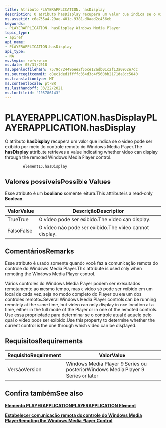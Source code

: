 ```yaml
---
title: Atributo PLAYERAPPLICATION. hasDisplay
description: O atributo hasDisplay recupera um valor que indica se o vídeo pode ser exibido por meio do controle remoto do Windows Media Player.
ms.assetid: c6a735a4-29ae-401c-9381-d8aad2c456eb
keywords:
- PLAYERAPPLICATION. hasDisplay Windows Media Player
topic_type:
- apiref
api_name:
- PLAYERAPPLICATION.hasDisplay
api_type:
- NA
ms.topic: reference
ms.date: 05/31/2018
ms.openlocfilehash: 7579c724496ee2f36ce12adb01c2f13a0962e7dc
ms.sourcegitcommit: c8ec1ded1ffffc364d3c4f560bb2171da0dc5040
ms.translationtype: MT
ms.contentlocale: pt-BR
ms.lasthandoff: 03/22/2021
ms.locfileid: "105786143"
---
```

# <a name="playerapplicationhasdisplay"></a><span data-ttu-id="c1703-104">PLAYERAPPLICATION.hasDisplay</span><span class="sxs-lookup"><span data-stu-id="c1703-104">PLAYERAPPLICATION.hasDisplay</span></span>

<span data-ttu-id="c1703-105">O atributo **hasDisplay** recupera um valor que indica se o vídeo pode ser exibido por meio do controle remoto do Windows Media Player.</span><span class="sxs-lookup"><span data-stu-id="c1703-105">The **hasDisplay** attribute retrieves a value indicating whether video can display through the remoted Windows Media Player control.</span></span>

``` syntax
        elementID.hasDisplay
```

## <a name="possible-values"></a><span data-ttu-id="c1703-106">Valores possíveis</span><span class="sxs-lookup"><span data-stu-id="c1703-106">Possible Values</span></span>

<span data-ttu-id="c1703-107">Esse atributo é um **booliano** somente leitura.</span><span class="sxs-lookup"><span data-stu-id="c1703-107">This attribute is a read-only **Boolean**.</span></span>



| <span data-ttu-id="c1703-108">Valor</span><span class="sxs-lookup"><span data-stu-id="c1703-108">Value</span></span> | <span data-ttu-id="c1703-109">Descrição</span><span class="sxs-lookup"><span data-stu-id="c1703-109">Description</span></span>               |
|-------|---------------------------|
| <span data-ttu-id="c1703-110">True</span><span class="sxs-lookup"><span data-stu-id="c1703-110">True</span></span>  | <span data-ttu-id="c1703-111">O vídeo pode ser exibido.</span><span class="sxs-lookup"><span data-stu-id="c1703-111">The video can display.</span></span>    |
| <span data-ttu-id="c1703-112">Falso</span><span class="sxs-lookup"><span data-stu-id="c1703-112">False</span></span> | <span data-ttu-id="c1703-113">O vídeo não pode ser exibido.</span><span class="sxs-lookup"><span data-stu-id="c1703-113">The video cannot display.</span></span> |



 

## <a name="remarks"></a><span data-ttu-id="c1703-114">Comentários</span><span class="sxs-lookup"><span data-stu-id="c1703-114">Remarks</span></span>

<span data-ttu-id="c1703-115">Esse atributo é usado somente quando você faz a comunicação remota do controle do Windows Media Player.</span><span class="sxs-lookup"><span data-stu-id="c1703-115">This attribute is used only when remoting the Windows Media Player control.</span></span>

<span data-ttu-id="c1703-116">Vários controles do Windows Media Player podem ser executados remotamente ao mesmo tempo, mas o vídeo só pode ser exibido em um local de cada vez, seja no modo completo do Player ou em um dos controles remotos.</span><span class="sxs-lookup"><span data-stu-id="c1703-116">Several Windows Media Player controls can be running remotely at the same time, but video can only display in one location at a time, either in the full mode of the Player or in one of the remoted controls.</span></span> <span data-ttu-id="c1703-117">Use essa propriedade para determinar se o controle atual é aquele pelo qual o vídeo pode ser exibido.</span><span class="sxs-lookup"><span data-stu-id="c1703-117">Use this property to determine whether the current control is the one through which video can be displayed.</span></span>

## <a name="requirements"></a><span data-ttu-id="c1703-118">Requisitos</span><span class="sxs-lookup"><span data-stu-id="c1703-118">Requirements</span></span>



| <span data-ttu-id="c1703-119">Requisito</span><span class="sxs-lookup"><span data-stu-id="c1703-119">Requirement</span></span> | <span data-ttu-id="c1703-120">Valor</span><span class="sxs-lookup"><span data-stu-id="c1703-120">Value</span></span> |
|--------------------|---------------------------------------------------|
| <span data-ttu-id="c1703-121">Versão</span><span class="sxs-lookup"><span data-stu-id="c1703-121">Version</span></span><br/> | <span data-ttu-id="c1703-122">Windows Media Player 9 Series ou posterior</span><span class="sxs-lookup"><span data-stu-id="c1703-122">Windows Media Player 9 Series or later</span></span><br/> |



## <a name="see-also"></a><span data-ttu-id="c1703-123">Confira também</span><span class="sxs-lookup"><span data-stu-id="c1703-123">See also</span></span>

<dl> <dt>

[<span data-ttu-id="c1703-124">**Elemento PLAYERAPPLICATION**</span><span class="sxs-lookup"><span data-stu-id="c1703-124">**PLAYERAPPLICATION Element**</span></span>](playerapplication-element.md)
</dt> <dt>

[<span data-ttu-id="c1703-125">**Estabelecer comunicação remota do controle do Windows Media Player**</span><span class="sxs-lookup"><span data-stu-id="c1703-125">**Remoting the Windows Media Player Control**</span></span>](remoting-the-windows-media-player-control.md)
</dt> </dl>

 

 





